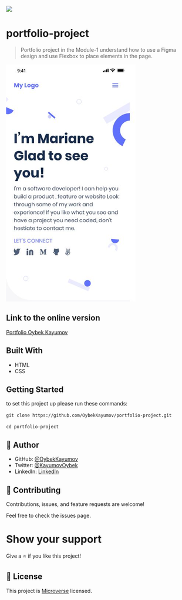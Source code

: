 ![](https://img.shields.io/badge/Microverse-blueviolet)

# portfolio-project

> Portfolio project in the Module-1 understand how to use a Figma design and use Flexbox to place elements in the page.

![app-screenshot](./images/1-proj-mobile.png)

## Link to the online version

[Portfolio Oybek Kayumov](https://github.com/OybekKayumov)

## Built With

- HTML
- CSS

## Getting Started

to set this project up please run these commands:

`git clone https://github.com/OybekKayumov/portfolio-project.git`

`cd portfolio-project`

## 👤 Author

- GitHub: [@OybekKayumov](https://github.com/OybekKayumov)
- Twitter: [@KayumovOybek](https://twitter.com/KayumovOybek)
- LinkedIn: [LinkedIn](https://www.linkedin.com/in/oybek-kayumov-54a8485b/)

## 🤝 Contributing

Contributions, issues, and feature requests are welcome!

Feel free to check the issues page.

# Show your support

Give a ⭐️ if you like this project!

## 📝 License

This project is [Microverse](https://www.microverse.org/) licensed.
